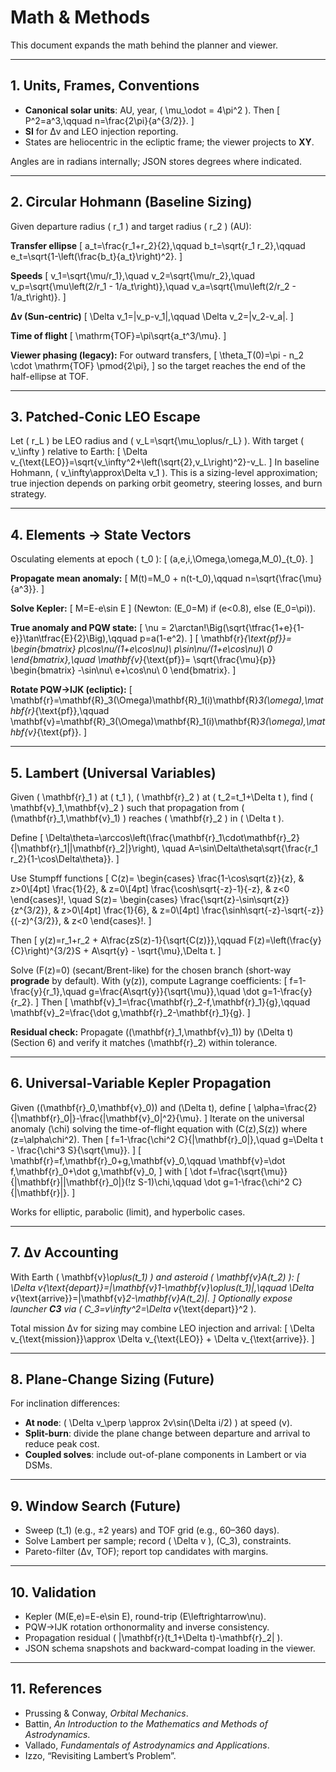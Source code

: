 # Math & Methods

This document expands the math behind the planner and viewer.

---

## 1. Units, Frames, Conventions

- **Canonical solar units**: AU, year, \( \mu_\odot = 4\pi^2 \). Then
  \[
  P^2=a^3,\qquad n=\frac{2\pi}{a^{3/2}}.
  \]
- **SI** for Δv and LEO injection reporting.
- States are heliocentric in the ecliptic frame; the viewer projects to **XY**.

Angles are in radians internally; JSON stores degrees where indicated.

---

## 2. Circular Hohmann (Baseline Sizing)

Given departure radius \( r_1 \) and target radius \( r_2 \) (AU):

**Transfer ellipse**
\[
a_t=\frac{r_1+r_2}{2},\qquad
b_t=\sqrt{r_1 r_2},\qquad
e_t=\sqrt{1-\left(\frac{b_t}{a_t}\right)^2}.
\]

**Speeds**
\[
v_1=\sqrt{\mu/r_1},\quad
v_2=\sqrt{\mu/r_2},\quad
v_p=\sqrt{\mu\left(2/r_1 - 1/a_t\right)},\quad
v_a=\sqrt{\mu\left(2/r_2 - 1/a_t\right)}.
\]

**Δv (Sun-centric)**
\[
\Delta v_1=|v_p-v_1|,\qquad
\Delta v_2=|v_2-v_a|.
\]

**Time of flight**
\[
\mathrm{TOF}=\pi\sqrt{a_t^3/\mu}.
\]

**Viewer phasing (legacy):** For outward transfers,
\[
\theta_T(0)=\pi - n_2 \cdot \mathrm{TOF} \pmod{2\pi},
\]
so the target reaches the end of the half-ellipse at TOF.

---

## 3. Patched-Conic LEO Escape

Let \( r_L \) be LEO radius and \( v_L=\sqrt{\mu_\oplus/r_L} \). With target \( v_\infty \) relative to Earth:
\[
\Delta v_{\text{LEO}}=\sqrt{v_\infty^2+\left(\sqrt{2}\,v_L\right)^2}-v_L.
\]
In baseline Hohmann, \( v_\infty\approx\Delta v_1 \). This is a sizing-level approximation; true injection depends on parking orbit geometry, steering losses, and burn strategy.

---

## 4. Elements → State Vectors

Osculating elements at epoch \( t_0 \):
\[
(a,e,i,\Omega,\omega,M_0)_{t_0}.
\]

**Propagate mean anomaly:**
\[
M(t)=M_0 + n(t-t_0),\qquad n=\sqrt{\frac{\mu}{a^3}}.
\]

**Solve Kepler:**
\[
M=E-e\sin E
\]
(Newton: \(E_0=M\) if \(e<0.8\), else \(E_0=\pi\)).

**True anomaly and PQW state:**
\[
\nu = 2\arctan\!\Big(\sqrt{\tfrac{1+e}{1-e}}\tan\tfrac{E}{2}\Big),\qquad
p=a(1-e^2).
\]
\[
\mathbf{r}_{\text{pf}}=
\begin{bmatrix}
p\cos\nu/(1+e\cos\nu)\\
p\sin\nu/(1+e\cos\nu)\\
0
\end{bmatrix},\quad
\mathbf{v}_{\text{pf}}=
\sqrt{\frac{\mu}{p}}
\begin{bmatrix}
-\sin\nu\\
e+\cos\nu\\
0
\end{bmatrix}.
\]

**Rotate PQW→IJK (ecliptic):**
\[
\mathbf{r}=\mathbf{R}_3(\Omega)\mathbf{R}_1(i)\mathbf{R}_3(\omega)\,\mathbf{r}_{\text{pf}},\qquad
\mathbf{v}=\mathbf{R}_3(\Omega)\mathbf{R}_1(i)\mathbf{R}_3(\omega)\,\mathbf{v}_{\text{pf}}.
\]

---

## 5. Lambert (Universal Variables)

Given \( \mathbf{r}_1 \) at \( t_1 \), \( \mathbf{r}_2 \) at \( t_2=t_1+\Delta t \), find \( \mathbf{v}_1,\mathbf{v}_2 \) such that propagation from \( (\mathbf{r}_1,\mathbf{v}_1) \) reaches \( \mathbf{r}_2 \) in \( \Delta t \).

Define
\[
\Delta\theta=\arccos\left(\frac{\mathbf{r}_1\cdot\mathbf{r}_2}{\|\mathbf{r}_1\|\|\mathbf{r}_2\|}\right),
\quad
A=\sin\Delta\theta\sqrt{\frac{r_1 r_2}{1-\cos\Delta\theta}}.
\]

Use Stumpff functions
\[
C(z)=
\begin{cases}
\frac{1-\cos\sqrt{z}}{z}, & z>0\\[4pt]
\frac{1}{2}, & z=0\\[4pt]
\frac{\cosh\sqrt{-z}-1}{-z}, & z<0
\end{cases}\!,
\quad
S(z)=
\begin{cases}
\frac{\sqrt{z}-\sin\sqrt{z}}{z^{3/2}}, & z>0\\[4pt]
\frac{1}{6}, & z=0\\[4pt]
\frac{\sinh\sqrt{-z}-\sqrt{-z}}{(-z)^{3/2}}, & z<0
\end{cases}\!.
\]

Then
\[
y(z)=r_1+r_2 + A\frac{zS(z)-1}{\sqrt{C(z)}},\qquad
F(z)=\left(\frac{y}{C}\right)^{3/2}S + A\sqrt{y} - \sqrt{\mu}\,\Delta t.
\]

Solve \(F(z)=0\) (secant/Brent-like) for the chosen branch (short-way **prograde** by default). With \(y(z)\), compute Lagrange coefficients:
\[
f=1-\frac{y}{r_1},\quad
g=\frac{A\sqrt{y}}{\sqrt{\mu}},\quad
\dot g=1-\frac{y}{r_2}.
\]
Then
\[
\mathbf{v}_1=\frac{\mathbf{r}_2-f\,\mathbf{r}_1}{g},\qquad
\mathbf{v}_2=\frac{\dot g\,\mathbf{r}_2-\mathbf{r}_1}{g}.
\]

**Residual check:** Propagate \((\mathbf{r}_1,\mathbf{v}_1)\) by \(\Delta t\) (Section 6) and verify it matches \(\mathbf{r}_2\) within tolerance.

---

## 6. Universal-Variable Kepler Propagation

Given \((\mathbf{r}_0,\mathbf{v}_0)\) and \(\Delta t\), define
\[
\alpha=\frac{2}{\|\mathbf{r}_0\|}-\frac{\|\mathbf{v}_0\|^2}{\mu}.
\]
Iterate on the universal anomaly \(\chi\) solving the time-of-flight equation with \(C(z),S(z)\) where \(z=\alpha\chi^2\). Then
\[
f=1-\frac{\chi^2 C}{\|\mathbf{r}_0\|},\quad
g=\Delta t - \frac{\chi^3 S}{\sqrt{\mu}}.
\]
\[
\mathbf{r}=f\,\mathbf{r}_0+g\,\mathbf{v}_0,\qquad
\mathbf{v}=\dot f\,\mathbf{r}_0+\dot g\,\mathbf{v}_0,
\]
with
\[
\dot f=\frac{\sqrt{\mu}}{\|\mathbf{r}\|\|\mathbf{r}_0\|}(\!z S-1)\chi,\qquad
\dot g=1-\frac{\chi^2 C}{\|\mathbf{r}\|}.
\]

Works for elliptic, parabolic (limit), and hyperbolic cases.

---

## 7. Δv Accounting

With Earth \( \mathbf{v}_\oplus(t_1) \) and asteroid \( \mathbf{v}_A(t_2) \):
\[
\Delta v_{\text{depart}}=\|\mathbf{v}_1-\mathbf{v}_\oplus(t_1)\|,\qquad
\Delta v_{\text{arrive}}=\|\mathbf{v}_2-\mathbf{v}_A(t_2)\|.
\]
Optionally expose launcher **C3** via \( C_3=v_\infty^2=\Delta v_{\text{depart}}^2 \).

Total mission Δv for sizing may combine LEO injection and arrival:
\[
\Delta v_{\text{mission}}\approx \Delta v_{\text{LEO}} + \Delta v_{\text{arrive}}.
\]

---

## 8. Plane-Change Sizing (Future)

For inclination differences:
- **At node**: \( \Delta v_\perp \approx 2v\sin(\Delta i/2) \) at speed \(v\).
- **Split-burn**: divide the plane change between departure and arrival to reduce peak cost.
- **Coupled solves**: include out-of-plane components in Lambert or via DSMs.

---

## 9. Window Search (Future)

- Sweep \(t_1\) (e.g., ±2 years) and TOF grid (e.g., 60–360 days).
- Solve Lambert per sample; record \( \Delta v \), \(C_3\), constraints.
- Pareto-filter (Δv, TOF); report top candidates with margins.

---

## 10. Validation

- Kepler \(M(E,e)=E-e\sin E\), round-trip \(E\leftrightarrow\nu\).
- PQW→IJK rotation orthonormality and inverse consistency.
- Propagation residual \( \|\mathbf{r}(t_1+\Delta t)-\mathbf{r}_2\| \).
- JSON schema snapshots and backward-compat loading in the viewer.

---

## 11. References

- Prussing & Conway, *Orbital Mechanics*.  
- Battin, *An Introduction to the Mathematics and Methods of Astrodynamics*.  
- Vallado, *Fundamentals of Astrodynamics and Applications*.  
- Izzo, “Revisiting Lambert’s Problem”.
